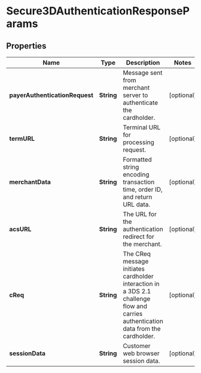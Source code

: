 

# Secure3DAuthenticationResponseParams

## Properties

Name | Type | Description | Notes
------------ | ------------- | ------------- | -------------
**payerAuthenticationRequest** | **String** | Message sent from merchant server to authenticate the cardholder. |  [optional]
**termURL** | **String** | Terminal URL for processing request. |  [optional]
**merchantData** | **String** | Formatted string encoding transaction time, order ID, and return URL data. |  [optional]
**acsURL** | **String** | The URL for the authentication redirect for the merchant. |  [optional]
**cReq** | **String** | The CReq message initiates cardholder interaction in a 3DS 2.1 challenge flow and carries authentication data from the cardholder. |  [optional]
**sessionData** | **String** | Customer web browser session data. |  [optional]



